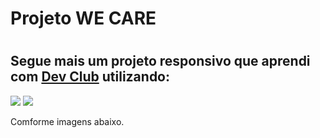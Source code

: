 
<h1>Projeto WE CARE<h1> 
<h2>Segue mais um projeto responsivo que aprendi com <a href="https://rodolfomori.com.br/devclub/"> Dev Club</a> utilizando: </h2>
<img src="https://img.shields.io/badge/HTML5-E34F26?style=for-the-badge&logo=html5&logoColor=white" arl="logo-ntml"> 
<img src="https://img.shields.io/badge/CSS3-1572B6?style=for-the-badge&logo=css3&logoColor=white" arl="logo-css">
<p>Comforme imagens abaixo.<p>
